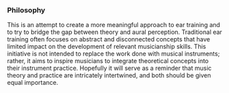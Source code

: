 ### Philosophy
This is an attempt to create a more meaningful approach to ear training and to try to bridge the gap between theory and aural perception. Traditional ear training often focuses on abstract and disconnected concepts that have limited impact on the development of relevant musicianship skills.
This initiative is not intended to replace the work done with musical instruments; rather, it aims to inspire musicians to integrate theoretical concepts into their instrument practice. Hopefully it will serve as a reminder that music theory and practice are intricately intertwined, and both should be given equal importance.